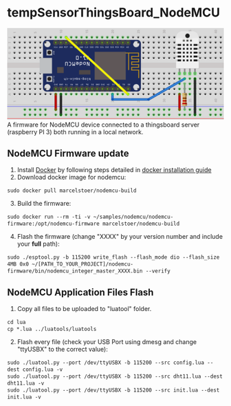 # tempSensorThingsBoard_NodeMCU
![head](images/nodemcu_dht22.png)
A firmware for NodeMCU device connected to a thingsboard server (raspberry PI 3) both running in a local network.

## NodeMCU Firmware update

1. Install [Docker](https://www.docker.com/) by following steps detailed in [docker installation guide](https://docs.docker.com/install/linux/docker-ce/ubuntu/)
2. Download docker image for nodemcu:
```
sudo docker pull marcelstoer/nodemcu-build
```
3. Build the firmware:
```
sudo docker run --rm -ti -v ~/samples/nodemcu/nodemcu-firmware:/opt/nodemcu-firmware marcelstoer/nodemcu-build
```
4. Flash the firmware (change "XXXX" by your version number and include your **full** path):
```
sudo ./esptool.py -b 115200 write_flash --flash_mode dio --flash_size 4MB 0x0 ~/[PATH_TO_YOUR_PROJECT]/nodemcu-firmware/bin/nodemcu_integer_master_XXXX.bin --verify
```

## NodeMCU Application Files Flash

1. Copy all files to be uploaded to "luatool" folder.
```
cd lua
cp *.lua ../luatools/luatools
```
2. Flash every file (check your USB Port using dmesg and change "ttyUSBX" to the correct value):
```
sudo ./luatool.py --port /dev/ttyUSBX -b 115200 --src config.lua --dest config.lua -v
sudo ./luatool.py --port /dev/ttyUSBX -b 115200 --src dht11.lua --dest dht11.lua -v
sudo ./luatool.py --port /dev/ttyUSBX -b 115200 --src init.lua --dest init.lua -v
